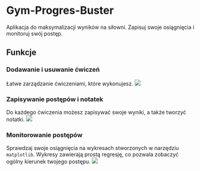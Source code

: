 # Gym-Progres-Buster
Aplikacja do maksymalizacji wyników na siłowni. Zapisuj swoje osiągnięcia i monitoruj swój postęp.

## Funkcje
### Dodawanie i usuwanie ćwiczeń
Łatwe zarządzanie ćwiczeniami, które wykonujesz.
![](https://i.imgur.com/wE2TSKb.png)

### Zapisywanie postępów i notatek
Do każdego ćwiczenia możesz zapisywać swoje wyniki, a także tworzyć notatki.
![](https://i.imgur.com/27bPWn7.png)

### Monitorowanie postępów
Sprawdzaj swoje osiągnięcia na wykresach stworzonych w narzędziu `matplotlib`. Wykresy zawierają prostą regresję, co pozwala zobaczyć ogólny kierunek twojego postępu.
![](https://i.imgur.com/Ni91Aw1.png)
